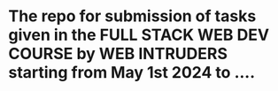 # The repo for submission of tasks given in the FULL STACK WEB DEV COURSE by WEB INTRUDERS starting from May 1st 2024 to ....
